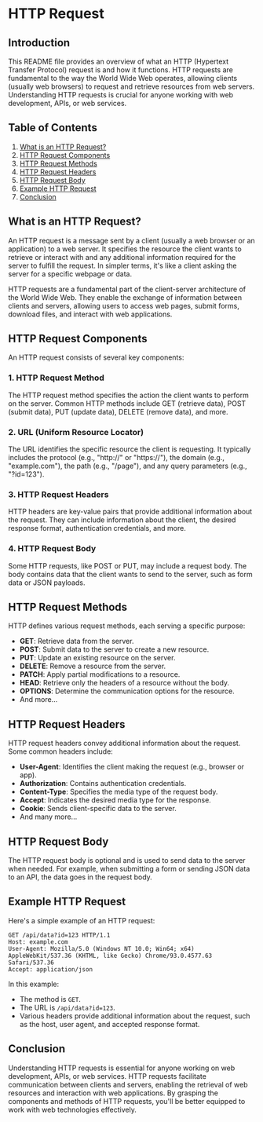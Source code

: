 # HTTP Request

## Introduction

This README file provides an overview of what an HTTP (Hypertext Transfer Protocol) request is and how it functions. HTTP requests are fundamental to the way the World Wide Web operates, allowing clients (usually web browsers) to request and retrieve resources from web servers. Understanding HTTP requests is crucial for anyone working with web development, APIs, or web services.

## Table of Contents

1. [What is an HTTP Request?](#what-is-an-http-request)
2. [HTTP Request Components](#http-request-components)
3. [HTTP Request Methods](#http-request-methods)
4. [HTTP Request Headers](#http-request-headers)
5. [HTTP Request Body](#http-request-body)
6. [Example HTTP Request](#example-http-request)
7. [Conclusion](#conclusion)

## What is an HTTP Request?

An HTTP request is a message sent by a client (usually a web browser or an application) to a web server. It specifies the resource the client wants to retrieve or interact with and any additional information required for the server to fulfill the request. In simpler terms, it's like a client asking the server for a specific webpage or data.

HTTP requests are a fundamental part of the client-server architecture of the World Wide Web. They enable the exchange of information between clients and servers, allowing users to access web pages, submit forms, download files, and interact with web applications.

## HTTP Request Components

An HTTP request consists of several key components:

### 1. HTTP Request Method

The HTTP request method specifies the action the client wants to perform on the server. Common HTTP methods include GET (retrieve data), POST (submit data), PUT (update data), DELETE (remove data), and more.

### 2. URL (Uniform Resource Locator)

The URL identifies the specific resource the client is requesting. It typically includes the protocol (e.g., "http://" or "https://"), the domain (e.g., "example.com"), the path (e.g., "/page"), and any query parameters (e.g., "?id=123").

### 3. HTTP Request Headers

HTTP headers are key-value pairs that provide additional information about the request. They can include information about the client, the desired response format, authentication credentials, and more.

### 4. HTTP Request Body

Some HTTP requests, like POST or PUT, may include a request body. The body contains data that the client wants to send to the server, such as form data or JSON payloads.

## HTTP Request Methods

HTTP defines various request methods, each serving a specific purpose:

- **GET**: Retrieve data from the server.
- **POST**: Submit data to the server to create a new resource.
- **PUT**: Update an existing resource on the server.
- **DELETE**: Remove a resource from the server.
- **PATCH**: Apply partial modifications to a resource.
- **HEAD**: Retrieve only the headers of a resource without the body.
- **OPTIONS**: Determine the communication options for the resource.
- And more...

## HTTP Request Headers

HTTP request headers convey additional information about the request. Some common headers include:

- **User-Agent**: Identifies the client making the request (e.g., browser or app).
- **Authorization**: Contains authentication credentials.
- **Content-Type**: Specifies the media type of the request body.
- **Accept**: Indicates the desired media type for the response.
- **Cookie**: Sends client-specific data to the server.
- And many more...

## HTTP Request Body

The HTTP request body is optional and is used to send data to the server when needed. For example, when submitting a form or sending JSON data to an API, the data goes in the request body.

## Example HTTP Request

Here's a simple example of an HTTP request:

```http
GET /api/data?id=123 HTTP/1.1
Host: example.com
User-Agent: Mozilla/5.0 (Windows NT 10.0; Win64; x64) AppleWebKit/537.36 (KHTML, like Gecko) Chrome/93.0.4577.63 Safari/537.36
Accept: application/json
```

In this example:
- The method is `GET`.
- The URL is `/api/data?id=123`.
- Various headers provide additional information about the request, such as the host, user agent, and accepted response format.

## Conclusion

Understanding HTTP requests is essential for anyone working on web development, APIs, or web services. HTTP requests facilitate communication between clients and servers, enabling the retrieval of web resources and interaction with web applications. By grasping the components and methods of HTTP requests, you'll be better equipped to work with web technologies effectively.
